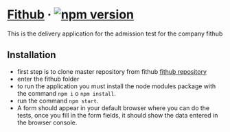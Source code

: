 # [Fithub]() &middot; [![npm version](https://img.shields.io/npm/v/react.svg?style=flat)](https://www.npmjs.com/package/react) 

This is the delivery application for the admission test for the company fithub

## Installation

* first step is to clone master repository from fithub [fithub repository](https://github.com/romariopa/fithub/tree/master) 
* enter the fithub folder
* to run the application you must install the node modules package with the command `npm i` o `npm install`.
* run the command `npm start`.
* A form should appear in your default browser where you can do the tests, once you fill in the form fields, it should show the data entered in the browser console.
